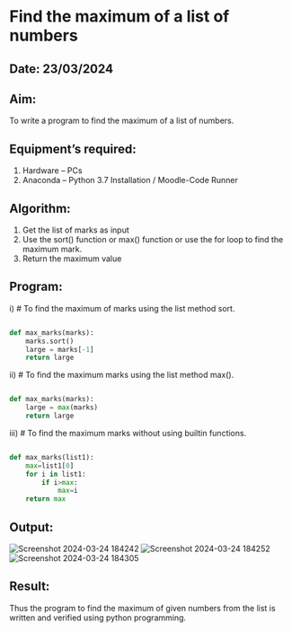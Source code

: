 # Find the maximum of a list of numbers
## Date: 23/03/2024
## Aim:
To write a program to find the maximum of a list of numbers.
## Equipment’s required:
1.	Hardware – PCs
2.	Anaconda – Python 3.7 Installation / Moodle-Code Runner
## Algorithm:
1.	Get the list of marks as input
2.	Use the sort() function or max() function or use the for loop to find the maximum mark.
3.	Return the maximum value
## Program:

i)	# To find the maximum of marks using the list method sort.
```Python

def max_marks(marks):
    marks.sort()
    large = marks[-1]
    return large


```

ii)	# To find the maximum marks using the list method max().
```Python

def max_marks(marks):
    large = max(marks)
    return large


```

iii) # To find the maximum marks without using builtin functions.
```Python

def max_marks(list1):
    max=list1[0]
    for i in list1:
        if i>max:
            max=i
    return max


```



## Output:
![Screenshot 2024-03-24 184242](https://github.com/Samakas/FindMaximum/assets/154731670/99e71500-ecbf-4466-b462-de719f2e5ead)
![Screenshot 2024-03-24 184252](https://github.com/Samakas/FindMaximum/assets/154731670/5b3ff891-0690-4b95-82a6-1adfce0fb1df)
![Screenshot 2024-03-24 184305](https://github.com/Samakas/FindMaximum/assets/154731670/ed2137bd-b2fa-4e9a-a6a8-77766f5a7866)


## Result:
Thus the program to find the maximum of given numbers from the list is written and verified using python programming.
